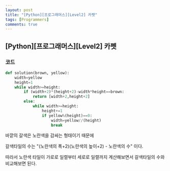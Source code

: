 ```yaml
---
layout: post
title: "[Python][프로그래머스][Level2] 카펫"
tags: [Programmers]
comments: true
---
```


## [Python][프로그래머스][Level2] 카펫

### 코드

```python
def solution(brown, yellow):
    width=yellow
    height=1
    while width>=height:
        if (width+2)*(height+2)-width*height==brown:
            return [width+2,height+2]
        else:
            while width>=height:
                height+=1
                if yellow%(height)==0:
                    width=yellow//(height)
                    break
```

바깥의 갈색은 노란색을 감싸는 형태이기 때문에

갈색타일의 수는 "(노란색의 폭+2)(노란색의 높이+2) - 노란색의 수" 이다.

따라서 노란색 타일이 가로로 일렬부터 세로로 일렬까지 계산해보면서 갈색타일의 수와 비교해보면 된다.


